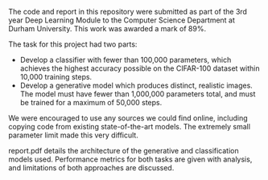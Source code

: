 The code and report in this repository were submitted as part of the 3rd year Deep Learning Module to the Computer Science Department at Durham University. This work was awarded a mark of 89%.

The task for this project had two parts:
* Develop a classifier with fewer than 100,000 parameters, which achieves the highest accuracy possible on the CIFAR-100 dataset within 10,000 training steps.
* Develop a generative model which produces distinct, realistic images. The model must have fewer than 1,000,000 parameters total, and must be trained for a maximum of 50,000 steps.

We were encouraged to use any sources we could find online, including copying code from existing state-of-the-art models. The extremely small parameter limit made this very difficult.

report.pdf details the architecture of the generative and classification models used. Performance metrics for both tasks are given with analysis, and limitations of both approaches are discussed.